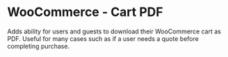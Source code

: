 # WooCommerce - Cart PDF

Adds ability for users and guests to download their WooCommerce cart as PDF. Useful for many cases such as if a user needs a quote before completing purchase.
